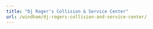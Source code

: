 ```yaml
---
title: "Dj Roger's Collision & Service Center"
url: /windham/dj-rogers-collision-and-service-center/
---
```

